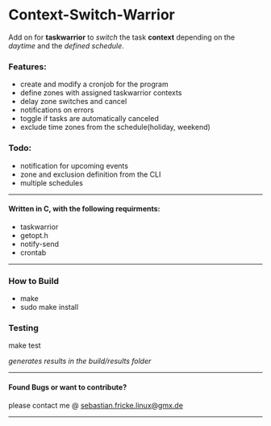 # Context-Switch-Warrior
Add on for **taskwarrior** to *switch* the task **context** depending on the *daytime* and the *defined schedule*.

### Features:
* create and modify a cronjob for the program
* define zones with assigned taskwarrior contexts
* delay zone switches and cancel
* notifications on errors
* toggle if tasks are automatically canceled
* exclude time zones from the schedule(holiday, weekend)

### Todo:
* notification for upcoming events
* zone and exclusion definition from the CLI
* multiple schedules

---

#### Written in C, with the following requirments:
* taskwarrior
* getopt.h
* notify-send
* crontab

---

### How to Build
* make
* sudo make install

### Testing
make test
    
*generates results in the build/results folder*

---

#### Found Bugs or want to contribute?
please contact me @ sebastian.fricke.linux@gmx.de

---
